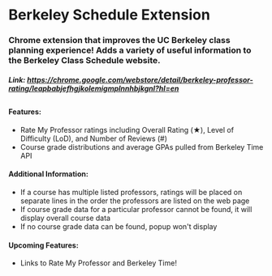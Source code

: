 # Berkeley Schedule Extension

### Chrome extension that improves the UC Berkeley class planning experience! Adds a variety of useful information to the Berkeley Class Schedule website.

##### Link: https://chrome.google.com/webstore/detail/berkeley-professor-rating/leapbabjefhgjkolemigmplnnhbjkgnl?hl=en

## 

#### Features:
- Rate My Professor ratings including Overall Rating (★), Level of Difficulty (LoD), and Number of Reviews (#)
- Course grade distributions and average GPAs pulled from Berkeley Time API

#### Additional Information: 
- If a course has multiple listed professors, ratings will be placed on separate lines in the order the professors are listed on the web page
- If course grade data for a particular professor cannot be found, it will display overall course data
- If no course grade data can be found, popup won't display

#### Upcoming Features:
- Links to Rate My Professor and Berkeley Time!






